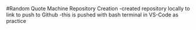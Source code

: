 #Random Quote Machine Repository Creation
-created repository locally to link to push to Github
-this is pushed with bash terminal in VS-Code as practice
